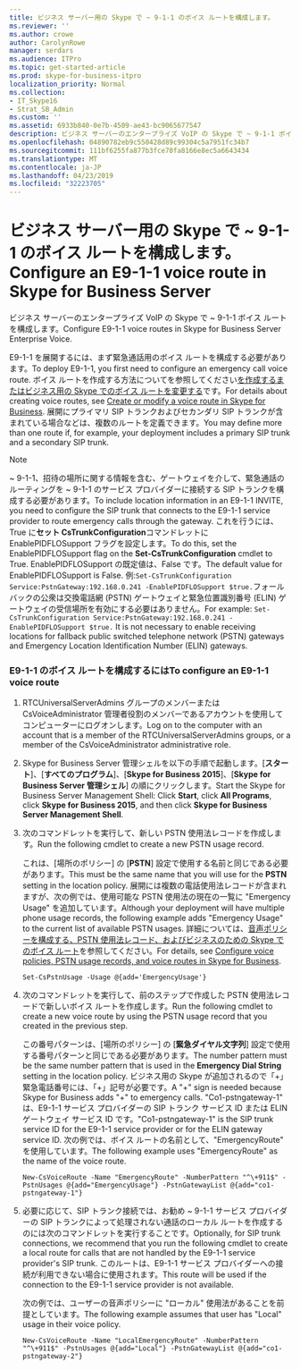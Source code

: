 ```yaml
---
title: ビジネス サーバー用の Skype で ~ 9-1-1 のボイス ルートを構成します。
ms.reviewer: ''
ms.author: crowe
author: CarolynRowe
manager: serdars
ms.audience: ITPro
ms.topic: get-started-article
ms.prod: skype-for-business-itpro
localization_priority: Normal
ms.collection:
- IT_Skype16
- Strat_SB_Admin
ms.custom: ''
ms.assetid: 6933b840-0e7b-4509-ae43-bc9065677547
description: ビジネス サーバーのエンタープライズ VoIP の Skype で ~ 9-1-1 ボイス ルートを構成します。
ms.openlocfilehash: 04890782eb9c550428d89c99304c5a7951fc34b7
ms.sourcegitcommit: 111bf6255fa877b3fce70fa8166e8ec5a6643434
ms.translationtype: MT
ms.contentlocale: ja-JP
ms.lasthandoff: 04/23/2019
ms.locfileid: "32223705"
---
```

# <a name="configure-an-e9-1-1-voice-route-in-skype-for-business-server"></a><span data-ttu-id="b92eb-103">ビジネス サーバー用の Skype で ~ 9-1-1 のボイス ルートを構成します。</span><span class="sxs-lookup"><span data-stu-id="b92eb-103">Configure an E9-1-1 voice route in Skype for Business Server</span></span>
 
<span data-ttu-id="b92eb-104">ビジネス サーバーのエンタープライズ VoIP の Skype で ~ 9-1-1 ボイス ルートを構成します。</span><span class="sxs-lookup"><span data-stu-id="b92eb-104">Configure E9-1-1 voice routes in Skype for Business Server Enterprise Voice.</span></span> 
  
<span data-ttu-id="b92eb-105">E9-1-1 を展開するには、まず緊急通話用のボイス ルートを構成する必要があります。</span><span class="sxs-lookup"><span data-stu-id="b92eb-105">To deploy E9-1-1, you first need to configure an emergency call voice route.</span></span> <span data-ttu-id="b92eb-106">ボイス ルートを作成する方法についてを参照してください[を作成するまたはビジネス用の Skype でのボイス ルートを変更する](create-or-modify-a-voice-route.md)です。</span><span class="sxs-lookup"><span data-stu-id="b92eb-106">For details about creating voice routes, see [Create or modify a voice route in Skype for Business](create-or-modify-a-voice-route.md).</span></span> <span data-ttu-id="b92eb-107">展開にプライマリ SIP トランクおよびセカンダリ SIP トランクが含まれている場合などは、複数のルートを定義できます。</span><span class="sxs-lookup"><span data-stu-id="b92eb-107">You may define more than one route if, for example, your deployment includes a primary SIP trunk and a secondary SIP trunk.</span></span> 
  
> [!NOTE]
> <span data-ttu-id="b92eb-108">~ 9-1-1、招待の場所に関する情報を含む、ゲートウェイを介して、緊急通話のルーティングを ~ 9-1-1 のサービス プロバイダーに接続する SIP トランクを構成する必要があります。</span><span class="sxs-lookup"><span data-stu-id="b92eb-108">To include location information in an E9-1-1 INVITE, you need to configure the SIP trunk that connects to the E9-1-1 service provider to route emergency calls through the gateway.</span></span> <span data-ttu-id="b92eb-109">これを行うには、True に**セット CsTrunkConfiguration**コマンドレットに EnablePIDFLOSupport フラグを設定します。</span><span class="sxs-lookup"><span data-stu-id="b92eb-109">To do this, set the EnablePIDFLOSupport flag on the **Set-CsTrunkConfiguration** cmdlet to True.</span></span> <span data-ttu-id="b92eb-110">EnablePIDFLOSupport の既定値は、False です。</span><span class="sxs-lookup"><span data-stu-id="b92eb-110">The default value for EnablePIDFLOSupport is False.</span></span> <span data-ttu-id="b92eb-111">例:`Set-CsTrunkConfiguration Service:PstnGateway:192.168.0.241 -EnablePIDFLOSupport $true.`フォールバックの公衆は交換電話網 (PSTN) ゲートウェイと緊急位置識別番号 (ELIN) ゲートウェイの受信場所を有効にする必要はありません。</span><span class="sxs-lookup"><span data-stu-id="b92eb-111">For example: `Set-CsTrunkConfiguration Service:PstnGateway:192.168.0.241 -EnablePIDFLOSupport $true.` It is not necessary to enable receiving locations for fallback public switched telephone network (PSTN) gateways and Emergency Location Identification Number (ELIN) gateways.</span></span>
  
### <a name="to-configure-an-e9-1-1-voice-route"></a><span data-ttu-id="b92eb-112">E9-1-1 のボイス ルートを構成するには</span><span class="sxs-lookup"><span data-stu-id="b92eb-112">To configure an E9-1-1 voice route</span></span>

1. <span data-ttu-id="b92eb-113">RTCUniversalServerAdmins グループのメンバーまたは CsVoiceAdministrator 管理者役割のメンバーであるアカウントを使用してコンピューターにログオンします。</span><span class="sxs-lookup"><span data-stu-id="b92eb-113">Log on to the computer with an account that is a member of the RTCUniversalServerAdmins groups, or a member of the CsVoiceAdministrator administrative role.</span></span>
    
2.  <span data-ttu-id="b92eb-114">Skype for Business Server 管理シェルを以下の手順で起動します。[**スタート**]、[**すべてのプログラム**]、[**Skype for Business 2015**]、[**Skype for Business Server 管理シェル**] の順にクリックします。</span><span class="sxs-lookup"><span data-stu-id="b92eb-114">Start the Skype for Business Server Management Shell: Click **Start**, click **All Programs**, click **Skype for Business 2015**, and then click **Skype for Business Server Management Shell**.</span></span>
    
3. <span data-ttu-id="b92eb-115">次のコマンドレットを実行して、新しい PSTN 使用法レコードを作成します。</span><span class="sxs-lookup"><span data-stu-id="b92eb-115">Run the following cmdlet to create a new PSTN usage record.</span></span> 
    
    <span data-ttu-id="b92eb-116">これは、[場所のポリシー] の [**PSTN**] 設定で使用する名前と同じである必要があります。</span><span class="sxs-lookup"><span data-stu-id="b92eb-116">This must be the same name that you will use for the **PSTN** setting in the location policy.</span></span> <span data-ttu-id="b92eb-117">展開には複数の電話使用法レコードが含まれますが、次の例では、使用可能な PSTN 使用法の現在の一覧に "Emergency Usage" を追加しています。</span><span class="sxs-lookup"><span data-stu-id="b92eb-117">Although your deployment will have multiple phone usage records, the following example adds "Emergency Usage" to the current list of available PSTN usages.</span></span> <span data-ttu-id="b92eb-118">詳細については、[音声ポリシーを構成する、PSTN 使用法レコード、およびビジネスのための Skype でのボイス ルート](voice-and-pstn.md)を参照してください。</span><span class="sxs-lookup"><span data-stu-id="b92eb-118">For details, see [Configure voice policies, PSTN usage records, and voice routes in Skype for Business](voice-and-pstn.md).</span></span>
    
   ```
   Set-CsPstnUsage -Usage @{add='EmergencyUsage'}
   ```

4. <span data-ttu-id="b92eb-119">次のコマンドレットを実行して、前のステップで作成した PSTN 使用法レコードで新しいボイス ルートを作成します。</span><span class="sxs-lookup"><span data-stu-id="b92eb-119">Run the following cmdlet to create a new voice route by using the PSTN usage record that you created in the previous step.</span></span>
    
    <span data-ttu-id="b92eb-120">この番号パターンは、[場所のポリシー] の [**緊急ダイヤル文字列**] 設定で使用する番号パターンと同じである必要があります。</span><span class="sxs-lookup"><span data-stu-id="b92eb-120">The number pattern must be the same number pattern that is used in the **Emergency Dial String** setting in the location policy.</span></span> <span data-ttu-id="b92eb-121">ビジネス用の Skype が追加されるので「+」緊急電話番号には、「+」記号が必要です。</span><span class="sxs-lookup"><span data-stu-id="b92eb-121">A "+" sign is needed because Skype for Business adds "+" to emergency calls.</span></span> <span data-ttu-id="b92eb-122">"Co1-pstngateway-1" は、E9-1-1 サービス プロバイダーの SIP トランク サービス ID または ELIN ゲートウェイ サービス ID です。</span><span class="sxs-lookup"><span data-stu-id="b92eb-122">"Co1-pstngateway-1" is the SIP trunk service ID for the E9-1-1 service provider or for the ELIN gateway service ID.</span></span> <span data-ttu-id="b92eb-123">次の例では、ボイス ルートの名前として、"EmergencyRoute" を使用しています。</span><span class="sxs-lookup"><span data-stu-id="b92eb-123">The following example uses "EmergencyRoute" as the name of the voice route.</span></span>
    
   ```
   New-CsVoiceRoute -Name "EmergencyRoute" -NumberPattern "^\+911$" -PstnUsages @{add="EmergencyUsage"} -PstnGatewayList @{add="co1-pstngateway-1"}
   ```

5. <span data-ttu-id="b92eb-124">必要に応じて、SIP トランク接続では、お勧め ~ 9-1-1 サービス プロバイダーの SIP トランクによって処理されない通話のローカル ルートを作成するのには次のコマンドレットを実行することです。</span><span class="sxs-lookup"><span data-stu-id="b92eb-124">Optionally, for SIP trunk connections, we recommend that you run the following cmdlet to create a local route for calls that are not handled by the E9-1-1 service provider's SIP trunk.</span></span> <span data-ttu-id="b92eb-125">このルートは、E9-1-1 サービス プロバイダーへの接続が利用できない場合に使用されます。</span><span class="sxs-lookup"><span data-stu-id="b92eb-125">This route will be used if the connection to the E9-1-1 service provider is not available.</span></span> 
    
    <span data-ttu-id="b92eb-126">次の例では、ユーザーの音声ポリシーに "ローカル" 使用法があることを前提としています。</span><span class="sxs-lookup"><span data-stu-id="b92eb-126">The following example assumes that user has "Local" usage in their voice policy.</span></span>
    
   ```
   New-CsVoiceRoute -Name "LocalEmergencyRoute" -NumberPattern "^\+911$" -PstnUsages @{add="Local"} -PstnGatewayList @{add="co1-pstngateway-2"}
   ```


